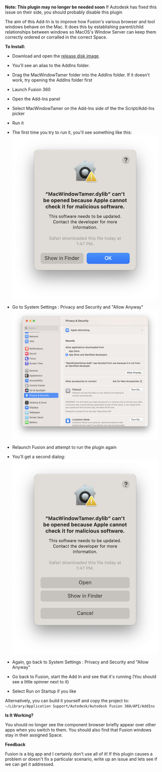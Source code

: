 **Note: This plugin may no longer be needed soon**
If Autodesk has fixed this issue on their side, you should probably disable this plugin

The aim of this Add-In is to improve how Fusion's various browser and tool windows behave on the Mac. It does this by establishing parent/child relationships between windows so MacOS's Window Server can keep them correctly ordered or corralled in the correct Space. 

**To Install:**

- Download and open the [release disk image](https://github.com/kadakadak/MacWindowTamer/releases/download/v0.9/MacWindowTamer.dmg). 
- You'll see an alias to the AddIns folder.
- Drag the MacWindowTamer folder into the AddIns folder. If it doesn't work, try opening the AddIns folder first
- Launch Fusion 360
- Open the Add-Ins panel
- Select MacWindowTamer on the Add-Ins side of the the Script/Add-Ins picker
- Run it
- The first time you try to run it, you'll see something like this:
![](SecurityDialog2.png)
- Go to System Settings : Privacy and Security and "Allow Anyway"
![](SecuritySettings.png)
- Relaunch Fusion and attempt to run the plugin again
- You'll get a second dialog:
![](SecurityDialog1.png)
- Again, go back to System Settings : Privacy and Security and "Allow Anyway"

- Go back to Fusion, start the Add In and see that it's running (You should see a little spinner next to it)
- Select Run on Startup if you like

Alternatively, you can build it yourself and copy the project to:
`~/Library/Application Support/Autodesk/Autodesk Fusion 360/API/AddIns`

**Is It Working?**

You should no longer see the component browser briefly appear over other apps when you switch to them. You should also find that Fusion windows stay in their assigned Space.

**Feedback**

Fusion is a big app and I certainly don't use all of it! If this plugin causes a problem or doesn't fix a particular scenario, write up an issue and lets see if we can get it addressed. 
